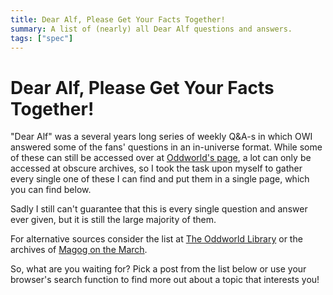 ```yaml
---
title: Dear Alf, Please Get Your Facts Together!
summary: A list of (nearly) all Dear Alf questions and answers.
tags: ["spec"]
---
```


# Dear Alf, Please Get Your Facts Together!

"Dear Alf" was a several years long series of weekly Q&A-s in which OWI answered
some of the fans' questions in an in-universe format. While some of these can
still be accessed over at [Oddworld's page](https://oddworld.com), a lot can
only be accessed at obscure archives, so I took the task upon myself to gather
every single one of these I can find and put them in a single page, which you
can find below.

Sadly I still can't guarantee that this is every single question and
answer ever given, but it is still the large majority of them.

For alternative sources consider the list at <a href="https://oddworldlibrary.net/wiki/Dear_Alf">The Oddworld Library</a> or the archives of <a href="https://magogonthemarch.wordpress.com/?s=Dear+Alf">Magog on the March</a>.

So, what are you waiting for? Pick a post from the list below or use your
browser's search function to find more out about a topic that interests you!

<div id="root">
</div>

<style>
  p.question {
    margin-top: 1rem;
    margin-bottom: 0.5rem;
    font-weight: bold;
  }

  p.answer {
    margin-top: 0;
    padding-bottom: 1rem;
    border-bottom: 1px solid #555;
  }

  .date {
    font-size: 1rem;
    margin-left: 0.25rem;
  }

  .post {
    padding: 0.5rem;
    border: 1px solid var(--font-colour);
    margin-bottom: 2rem;

    h1 {
      margin: 0;
    }

    p:last-of-type {
      margin-bottom: 0;
    }
  }
</style>

<script>
  const root = document.getElementById("root");

  fetch("/assets/etc/posts.json").then(response => response.json()).then(json => {
    const titles = Object.keys(json)
    const len = Math.ceil(titles.length / 10);

    let count = 0;
    for (let i = 0; i < len; i++) {
      setTimeout(() => {
      for (let step = 0; step < 10 && count < titles.length; step++) {
        const title = titles[count];

        const elem = document.createElement("div");
        elem.className="post";

        const date = `${json[title].year}.${json[title].month}.`
        const displayTitle = title.replaceAll("-", " ").replace(
          /\w\S*/g,
          text => text.charAt(0).toUpperCase() + text.substring(1).toLowerCase()
        )

        const titleElem = document.createElement("h1")
        titleElem.className = "title";
        titleElem.innerHTML = `${displayTitle} <span class="date">[${date}]</span>`;

        elem.appendChild(titleElem);

        for (const content of json[title].contents) {
          const question = document.createElement("p");
          const answer = document.createElement("p");

          question.innerHTML = `Question: ${content.question}`;
          answer.innerHTML = content.answer;

          question.className = "question";
          answer.className = "answer";

          elem.appendChild(question)
          elem.appendChild(answer)
        }

        root.appendChild(elem)

        count++;
      }
      }, i * 200)
    }
  })

</script>
